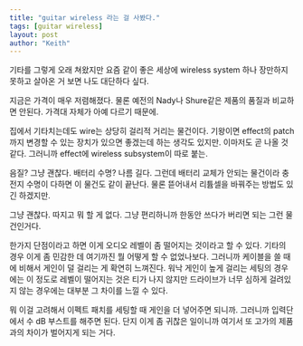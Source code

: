 ```yaml
---
title: "guitar wireless 라는 걸 사봤다."
tags: [guitar wireless]
layout: post
author: "Keith"
---
```


기타를 그렇게 오래 쳐왔지만 요즘 같이 좋은 세상에 wireless system 하나 장만하지 못하고 살아온 거 보면 나도 대단하다 싶다.

지금은 가격이 매우 저렴해졌다. 물론 예전의 Nady나 Shure같은 제품의 품질과 비교하면 안된다. 가격대 자체가 아예 다르기 때문에. 

집에서 기타치는데도 wire는 상당히 걸리적 거리는 물건이다. 기왕이면 effect의 patch까지 변경할 수 있는 장치가 있으면 좋겠는데 하는 생각도 있지만. 이마저도 곧 나올 것 같다. 그러니까 effect에 wireless subsystem이 따로 붙는.

음질? 그냥 괜찮다. 배터리 수명? 나름 길다. 그런데 배터리 교체가 안되는 물건이라 충전지 수명이 다하면 이 물건도 같이 끝난다. 물론 뜯어내서 리튬셀을 바꿔주는 방법도 있긴 하겠지만.

그냥 괜찮다. 따지고 뭐 할 게 없다. 그냥 편리하니까 한동안 쓰다가 버리면 되는 그런 물건인거다.

한가지 단점이라고 하면 이게 오디오 레벨이 좀 떨어지는 것이라고 할 수 있다. 기타의 경우 이게 좀 민감한 데 여기까진 뭘 어떻게 할 수 없었나보다. 그러니까 케이블을 쓸 때에 비해서 게인이 덜 걸리는 게 확연히 느껴진다. 워낙 게인이 높게 걸리는 세팅의 경우에는 이 정도로 레벨이 떨어지는 것은 티가 나지 않지만 드라이브가 너무 심하게 걸려있지 않는 경우에는 대부분 그 차이를 느낄 수 있다.

뭐 이걸 고려해서 이펙트 패치를 세팅할 때 게인을 더 넣어주면 되니까. 그러니까 입력단에서 수 dB 부스트를 해주면 된다. 단지 이게 좀 귀찮은 일이니까 여기서 또 고가의 제품과의 차이가 벌어지게 되는 거다. 